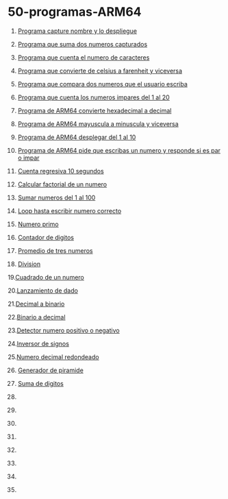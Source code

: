 # 50-programas-ARM64
1. [Programa capture nombre y lo despliegue](https://gist.github.com/SuarezJair04/5325708d765f2290351bcb9fa4c733d8)

2. [Programa que suma dos numeros capturados](https://gist.github.com/SuarezJair04/094def665c817ca609f6a6242e392695)

3. [Programa que cuenta el numero de caracteres](https://gist.github.com/SuarezJair04/b1c42c129f91af63ee4dd8a66906c42c)

4. [Programa que convierte de celsius a farenheit y viceversa](https://gist.github.com/SuarezJair04/4e039604a46be4fe47d29ae9387383e1)

5. [Programa que compara dos numeros que el usuario escriba](https://gist.github.com/SuarezJair04/fa5d5f4b534a48df710fdc2d04550450)

6. [Programa que cuenta los numeros impares del 1 al 20](https://gist.github.com/SuarezJair04/e0f813440a5b4d409e1c73953bbf1399)

7. [Programa de ARM64 convierte hexadecimal a decimal](https://gist.github.com/SuarezJair04/632265fb46c9cf72647e9855fbff077a)

8. [Programa de ARM64 mayuscula a minuscula y viceversa](https://gist.github.com/SuarezJair04/a74d56fcc4dee842e9d3c4aabf3b85f5)

9. [Programa de ARM64 desplegar del 1 al 10](https://gist.github.com/SuarezJair04/2e7549a81829c96517720220f7936a3e)

10. [Programa de ARM64 pide que escribas un numero y responde si es par o impar](https://gist.github.com/SuarezJair04/f0113c591a9f03cc1d411fc1c1f56589)

11. [Cuenta regresiva 10 segundos](https://gist.github.com/SuarezJair04/9c2808b888dd18c1b683cae7a3fe1dbb)

12. [Calcular factorial de un numero](https://gist.github.com/SuarezJair04/1388160aaae223e5d95d5d0179959ef8)

13. [Sumar numeros del 1 al 100](https://gist.github.com/SuarezJair04/994445e960a9f8c4148cb332623f3663)

14. [Loop hasta escribir numero correcto](https://gist.github.com/SuarezJair04/fba13e00216eeacc1b618f6e27101167)

15. [Numero primo](https://gist.github.com/SuarezJair04/5c7898b34f98ae5487d48a4e4bcea165)

16. [Contador de digitos](https://gist.github.com/SuarezJair04/ff69e4822e288fb7009fee0a1bf1db18)

17. [Promedio de tres numeros](https://gist.github.com/SuarezJair04/649d818ebc264ecd8fe5b0a84de2274e)

18. [Division](https://gist.github.com/SuarezJair04/ee2391fae6a90e40ebfbb2f7e01ef813)

19.[Cuadrado de un numero](https://gist.github.com/SuarezJair04/5c8b5df1ebcc808ab6f4262fc765a55e)

20.[Lanzamiento de dado](https://gist.github.com/SuarezJair04/cb29d7c34e31b7263cf0fada19770556)

21.[Decimal a binario](https://gist.github.com/SuarezJair04/803992bbbb5ca9e89baf2dd6fea63150)

22.[Binario a decimal](https://gist.github.com/SuarezJair04/0acba77f5366ee25fb0f81b2d22b0d95)

23.[Detector numero positivo o negativo](https://gist.github.com/SuarezJair04/316d1a390807539894b2b01e7179a81e)

24.[Inversor de signos](https://gist.github.com/SuarezJair04/279c36518a7b0801ec04c5cf21ede574)

25.[Numero decimal redondeado](https://gist.github.com/SuarezJair04/ccc344a27e76744c5393116a0529cc6a)

26. [Generador de piramide](https://gist.github.com/SuarezJair04/686808bb3040eb4e392b2e9a17aa1078)

27. [Suma de digitos](https://gist.github.com/SuarezJair04/1eea4b2e7f8f4f4244ea59706e7219c2)

28. []()

29. []()

30. []()

31. []()

32. []()

33. []()

34. []()

35. []()


